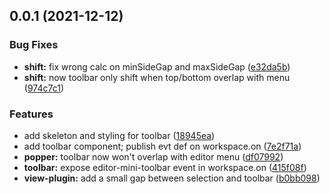 ## 0.0.1 (2021-12-12)


### Bug Fixes

* **shift:** fix wrong calc on minSideGap and maxSideGap ([e32da5b](https://github.com/aidenlx/obsidian-mini-toolbar/commit/e32da5b9726715663eeea31ed4ee68133f064c15))
* **shift:** now toolbar only shift when top/bottom overlap with menu ([974c7c1](https://github.com/aidenlx/obsidian-mini-toolbar/commit/974c7c19809127ac3689bf9e310c3c28abf849ac))


### Features

* add skeleton and styling for toolbar ([18945ea](https://github.com/aidenlx/obsidian-mini-toolbar/commit/18945ea5239a483c2c688698433893204b9d9b22))
* add toolbar component; publish evt def on workspace.on ([7e2f71a](https://github.com/aidenlx/obsidian-mini-toolbar/commit/7e2f71a2b0e3125f57b4ee1bc8ae4ee2a2171c19))
* **popper:** toolbar now won't overlap with editor menu ([df07992](https://github.com/aidenlx/obsidian-mini-toolbar/commit/df07992a78c81a20a5ebaa4a9ce194b1ef4eb978))
* **toolbar:** expose editor-mini-toolbar event in workspace.on ([415f08f](https://github.com/aidenlx/obsidian-mini-toolbar/commit/415f08f8d3a6445e0a6aabc54a0e805868ed3c9f))
* **view-plugin:** add a small gap between selection and toolbar ([b0bb098](https://github.com/aidenlx/obsidian-mini-toolbar/commit/b0bb0983cc2e4b4a86db5d2ba3356a3a7487afc7))

